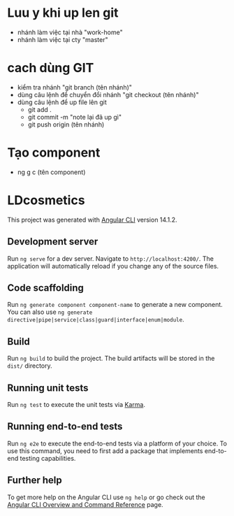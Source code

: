# Luu y khi up len git

- nhánh làm việc tại nhà "work-home"
- nhánh làm việc tại cty "master"

# cach dùng GIT

- kiểm tra nhánh "git branch (tên nhánh)"
- dùng câu lệnh để chuyển đổi nhánh "git checkout (tên nhánh)"
- dùng câu lệnh để up file lên git
  - git add .
  - git commit -m "note lại đã up gì"
  - git push origin (tên nhánh)

# Tạo component

- ng g c (tên component)

# LDcosmetics

This project was generated with [Angular CLI](https://github.com/angular/angular-cli) version 14.1.2.

## Development server

Run `ng serve` for a dev server. Navigate to `http://localhost:4200/`. The application will automatically reload if you change any of the source files.

## Code scaffolding

Run `ng generate component component-name` to generate a new component. You can also use `ng generate directive|pipe|service|class|guard|interface|enum|module`.

## Build

Run `ng build` to build the project. The build artifacts will be stored in the `dist/` directory.

## Running unit tests

Run `ng test` to execute the unit tests via [Karma](https://karma-runner.github.io).

## Running end-to-end tests

Run `ng e2e` to execute the end-to-end tests via a platform of your choice. To use this command, you need to first add a package that implements end-to-end testing capabilities.

## Further help

To get more help on the Angular CLI use `ng help` or go check out the [Angular CLI Overview and Command Reference](https://angular.io/cli) page.
